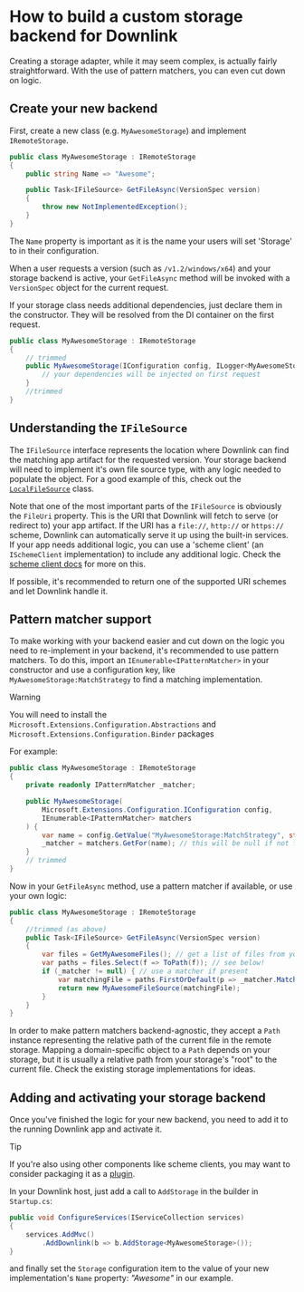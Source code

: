 # How to build a custom storage backend for Downlink

Creating a storage adapter, while it may seem complex, is actually fairly straightforward. With the use of pattern matchers, you can even cut down on logic.

## Create your new backend

First, create a new class (e.g. `MyAwesomeStorage`) and implement `IRemoteStorage`.

```csharp
public class MyAwesomeStorage : IRemoteStorage
{
    public string Name => "Awesome";

    public Task<IFileSource> GetFileAsync(VersionSpec version)
    {
        throw new NotImplementedException();
    }
}
```

The `Name` property is important as it is the name your users will set 'Storage' to in their configuration.

When a user requests a version (such as `/v1.2/windows/x64`) and your storage backend is active, your `GetFileAsync` method will be invoked with a `VersionSpec` object for the current request.

If your storage class needs additional dependencies, just declare them in the constructor. They will be resolved from the DI container on the first request.

```csharp
public class MyAwesomeStorage : IRemoteStorage
{
    // trimmed
    public MyAwesomeStorage(IConfiguration config, ILogger<MyAwesomeStorage> logger) {
        // your dependencies will be injected on first request
    }
    //trimmed
}
```

## Understanding the `IFileSource`

The `IFileSource` interface represents the location where Downlink can find the matching app artifact for the requested version. Your storage backend will need to implement it's own file source type, with any logic needed to populate the object. For a good example of this, check out the [`LocalFileSource`](xref:Downlink.Local.LocalFileSource) class.

Note that one of the most important parts of the `IFileSource` is obviously the `FileUri` property. This is the URI that Downlink will fetch to serve (or redirect to) your app artifact. If the URI has a `file://`, `http://` or `https://` scheme, Downlink can automatically serve it up using the built-in services. If your app needs additional logic, you can use a 'scheme client' (an `ISchemeClient` implementation) to include any additional logic. Check the [scheme client docs](./scheme-client.md) for more on this.

If possible, it's recommended to return one of the supported URI schemes and let Downlink handle it.

## Pattern matcher support

To make working with your backend easier and cut down on the logic you need to re-implement in your backend, it's recommended to use pattern matchers. To do this, import an `IEnumerable<IPatternMatcher>` in your constructor and use a configuration key, like `MyAwesomeStorage:MatchStrategy` to find a matching implementation. 

> [!WARNING]
> You will need to install the `Microsoft.Extensions.Configuration.Abstractions` and `Microsoft.Extensions.Configuration.Binder` packages

For example:

```csharp
public class MyAwesomeStorage : IRemoteStorage
{
    private readonly IPatternMatcher _matcher;

    public MyAwesomeStorage(
        Microsoft.Extensions.Configuration.IConfiguration config,
        IEnumerable<IPatternMatcher> matchers
    ) {
        var name = config.GetValue("MyAwesomeStorage:MatchStrategy", string.Empty);
        _matcher = matchers.GetFor(name); // this will be null if not found!
    }
    // trimmed
}
```

Now in your `GetFileAsync` method, use a pattern matcher if available, or use your own logic:

```csharp
public class MyAwesomeStorage : IRemoteStorage
{
    //trimmed (as above)
    public Task<IFileSource> GetFileAsync(VersionSpec version)
    {
        var files = GetMyAwesomeFiles(); // get a list of files from your storage backend
        var paths = files.Select(f => ToPath(f)); // see below!
        if (_matcher != null) { // use a matcher if present
            var matchingFile = paths.FirstOrDefault(p => _matcher.Match(p, version));
            return new MyAwesomeFileSource(matchingFile);
        }
    }
}
```

In order to make pattern matchers backend-agnostic, they accept a `Path` instance representing the relative path of the current file in the remote storage. Mapping a domain-specific object to a `Path` depends on your storage, but it is usually a relative path from your storage's "root" to the current file. Check the existing storage implementations for ideas.

## Adding and activating your storage backend

Once you've finished the logic for your new backend, you need to add it to the running Downlink app and activate it.

> [!TIP]
> If you're also using other components like scheme clients, you may want to consider packaging it as a [plugin](./plugins.md).

In your Downlink host, just add a call to `AddStorage` in the builder in `Startup.cs`:

```csharp
public void ConfigureServices(IServiceCollection services)
{
    services.AddMvc()
        .AddDownlink(b => b.AddStorage<MyAwesomeStorage>());
}
```

and finally set the `Storage` configuration item to the value of your new implementation's `Name` property: *"Awesome"* in our example.
